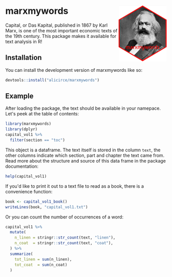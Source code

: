 
# marxmywords <img src="man/figures/marxsticker_small.png" align="right"/>

Capital, or Das Kapital, published in 1867 by Karl Marx, is one of the most 
important economic texts of the 19th century. This package makes it 
available for text analysis in R!

## Installation

You can install the development version of marxmywords like so:

``` r
devtools::install("alicirce/marxmywords")
```

## Example

After loading the package, the text should be available in your namepace. Let's
peek at the table of contents:

``` r
library(marxmywords)
library(dplyr)
capital_vol1 %>%
  filter(section == "toc")
```

This object is a dataframe. The text itself is stored in the column `text`,
the other columns indicate which section, part and chapter the text came from. 
Read more about the structure and source of this data frame in the package 
documentation:

```r
help(capital_vol1)
```

If you'd like to print it out to a text file to read as a book, there is a
convenience function:
``` r
book <- capital_vol1_book()
writeLines(book, "capital_vol1.txt")
```

Or you can count the number of occurrences of a word:

``` r
capital_vol1 %>%
  mutate(
    n_linen = stringr::str_count(text, "linen"),
    n_coat  = stringr::str_count(text, "coat"),
  ) %>%
  summarize(
    tot_linen = sum(n_linen),
    tot_coat  = sum(n_coat)
  )
```
